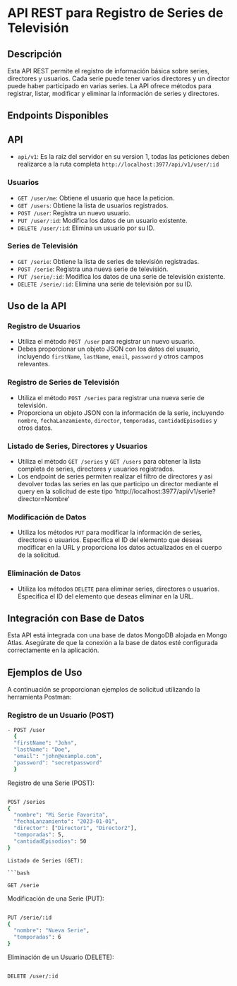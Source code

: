 # API REST para Registro de Series de Televisión

## Descripción
Esta API REST permite el registro de información básica sobre series, directores y usuarios. Cada serie puede tener varios directores y un director puede haber participado en varias series. La API ofrece métodos para registrar, listar, modificar y eliminar la información de series y directores.

## Endpoints Disponibles

## API
- `api/v1`: Es la raiz del servidor en su version 1, todas las peticiones deben realizarce a la ruta completa  `http://localhost:3977/api/v1/user/:id`
### Usuarios
- `GET /user/me`: Obtiene el usuario que hace la peticion.
- `GET /users`: Obtiene la lista de usuarios registrados.
- `POST /user`: Registra un nuevo usuario.
- `PUT /user/:id`: Modifica los datos de un usuario existente.
- `DELETE /user/:id`: Elimina un usuario por su ID.

### Series de Televisión
- `GET /serie`: Obtiene la lista de series de televisión registradas.
- `POST /serie`: Registra una nueva serie de televisión.
- `PUT /serie/:id`: Modifica los datos de una serie de televisión existente.
- `DELETE /serie/:id`: Elimina una serie de televisión por su ID.

## Uso de la API

### Registro de Usuarios
- Utiliza el método `POST /user` para registrar un nuevo usuario.
- Debes proporcionar un objeto JSON con los datos del usuario, incluyendo `firstName`, `lastName`, `email`, `password` y otros campos relevantes.

### Registro de Series de Televisión
- Utiliza el método `POST /series` para registrar una nueva serie de televisión.
- Proporciona un objeto JSON con la información de la serie, incluyendo `nombre`, `fechaLanzamiento`, `director`, `temporadas`, `cantidadEpisodios` y otros datos.


### Listado de Series, Directores y Usuarios
- Utiliza el método `GET /series` y `GET /users` para obtener la lista completa de series, directores y usuarios registrados.
- Los endpoint de series permiten realizar el filtro de directores y asi devolver todas las series en las que participo un director mediante el query en la solicitud de este tipo 'http://localhost:3977/api/v1/serie?director=Nombre'

### Modificación de Datos
- Utiliza los métodos `PUT` para modificar la información de series, directores o usuarios. Especifica el ID del elemento que deseas modificar en la URL y proporciona los datos actualizados en el cuerpo de la solicitud.

### Eliminación de Datos
- Utiliza los métodos `DELETE` para eliminar series, directores o usuarios. Especifica el ID del elemento que deseas eliminar en la URL.

## Integración con Base de Datos
Esta API está integrada con una base de datos MongoDB alojada en Mongo Atlas. Asegúrate de que la conexión a la base de datos esté configurada correctamente en la aplicación.

## Ejemplos de Uso
A continuación se proporcionan ejemplos de solicitud utilizando la herramienta Postman:

### Registro de un Usuario (POST)
```bash
- POST /user
  {
  "firstName": "John",
  "lastName": "Doe",
  "email": "john@example.com",
  "password": "secretpassword"
  }
```
Registro de una Serie (POST):

```bash

POST /series
{
  "nombre": "Mi Serie Favorita",
  "fechaLanzamiento": "2023-01-01",
  "director": ["Director1", "Director2"],
  "temporadas": 5,
  "cantidadEpisodios": 50
}
```

```
Listado de Series (GET):

```bash

GET /serie
```
Modificación de una Serie (PUT):

```bash

PUT /serie/:id
{
  "nombre": "Nueva Serie",
  "temporadas": 6
}
```

Eliminación de un Usuario (DELETE):

```bash

DELETE /user/:id
```

